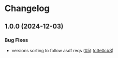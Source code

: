 # Changelog

## 1.0.0 (2024-12-03)


### Bug Fixes

* versions sorting to follow asdf reqs ([#5](https://www.github.com/MaloPolese/asdf-teleport-community/issues/5)) ([c3e0cb3](https://www.github.com/MaloPolese/asdf-teleport-community/commit/c3e0cb3889b78a512183278ce3c0af4b425d7a61))
